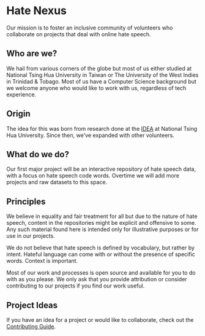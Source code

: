 # Hate Nexus
Our mission is to foster an inclusive community of volunteers who collaborate
on projects that deal with online hate speech.

## Who are we?
We hail from various corners of the globe but most of us either studied at
National Tsing Hua University in Taiwan or The University of the 
West Indies in Trinidad & Tobago. Most of us have a Computer Science
background but we welcome anyone who would like to work with us, regardless
of tech experience.

## Origin
The idea for this was born from research done at the 
[IDEA](https://github.com/IDEA-NTHU-Taiwan) at National Tsing Hua University. 
Since then, we've expanded with other volunteers.

## What do we do?
Our first major project will be an interactive repository of 
hate speech data, with a focus on hate speech code words. Overtime we will add 
more projects and raw datasets to this space.

## Principles
We believe in equality and fair treatment for all but due to the nature of hate 
speech, content in the repositories might be explicit and offensive
to some. Any such material found here is intended only for illustrative purposes
or for use in our projects.

We do not believe that hate speech is defined by vocabulary, but rather by intent.
Hateful language can come with or without the presence of specific words. Context
is important.

Most of our work and processes is open source and available for you to do with as
you please. We only ask that you provide attribution or consider contributing to our 
projects if you find our work useful.

<!-- ---

## Current projects

These are the projects currently in development.

### HateNexus
**Project Description:** You know, for hate speech.

**Project Leads:** [@jherezTaylor](https://github.com/JherezTaylor)

--- -->

## Project Ideas
If you have an idea for a project or would like to collaborate, check out the 
[Contributing Guide](https://github.com/HateNexus/introduction/blob/master/CONTRIBUTING.md).
